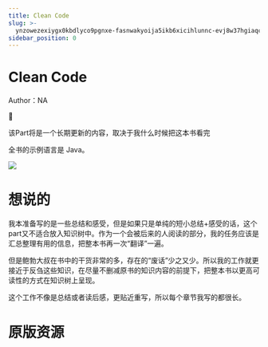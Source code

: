 ```yaml
---
title: Clean Code
slug: >-
  ynzowezexiygx0kbdlyco9pgnxe-fasnwakyoija5ikb6xicihlunnc-evj8w37hgiaqckk8l8hcumx3nbd-gbsnwz8uni1s74kd0oscpiq7nog-gbsnwz
sidebar_position: 0
---
```



# Clean Code

Author：NA

<div class="callout callout-bg-2 callout-border-2">
<div class='callout-emoji'>📌</div>
<p>该Part将是一个长期更新的内容，取决于我什么时候把这本书看完</p>
<p>全书的示例语言是 Java。</p>
</div>

<img src="/assets/RsyEblyskolRfhxeP6WctCY3nzh.png" src-width="902" src-height="338" align="center"/>

# 想说的

我本准备写的是一些总结和感受，但是如果只是单纯的短小总结+感受的话，这个part又不适合放入知识树中。作为一个会被后来的人阅读的部分，我的任务应该是汇总整理有用的信息，把整本书再一次“翻译”一遍。

但是鲍勃大叔在书中的干货非常的多，存在的“废话”少之又少。所以我的工作就更接近于反刍这些知识，在尽量不删减原书的知识内容的前提下，把整本书以更高可读性的方式在知识树上呈现。

这个工作不像是总结或者读后感，更贴近重写，所以每个章节我写的都很长。

# 原版资源


